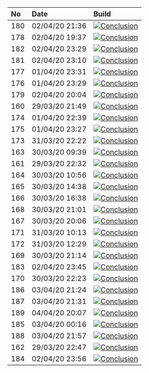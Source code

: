 | No  | Date           | Build                                                                                                                                                                 |
| :-- | :------------- | :-------------------------------------------------------------------------------------------------------------------------------------------------------------------- |
| 180 | 02/04/20 21:36 | [![Conclusion](https://img.shields.io/badge/build-pass-brightgreen)](https://github.com/e2e-boilerplate/cypress-typescript-webpack-chai-should/actions/runs/69506408) |
| 178 | 02/04/20 19:37 | [![Conclusion](https://img.shields.io/badge/build-pass-brightgreen)](https://github.com/e2e-boilerplate/cypress-typescript-webpack-chai-should/actions/runs/69444208) |
| 182 | 02/04/20 23:29 | [![Conclusion](https://img.shields.io/badge/build-pass-brightgreen)](https://github.com/e2e-boilerplate/cypress-typescript-webpack-chai-should/actions/runs/69556623) |
| 181 | 02/04/20 23:10 | [![Conclusion](https://img.shields.io/badge/build-pass-brightgreen)](https://github.com/e2e-boilerplate/cypress-typescript-webpack-chai-should/actions/runs/69551208) |
| 177 | 01/04/20 23:31 | [![Conclusion](https://img.shields.io/badge/build-pass-brightgreen)](https://github.com/e2e-boilerplate/cypress-typescript-webpack-chai-should/actions/runs/68745556) |
| 176 | 01/04/20 23:29 | [![Conclusion](https://img.shields.io/badge/build-pass-brightgreen)](https://github.com/e2e-boilerplate/cypress-typescript-webpack-chai-should/actions/runs/68744698) |
| 179 | 02/04/20 20:04 | [![Conclusion](https://img.shields.io/badge/build-pass-brightgreen)](https://github.com/e2e-boilerplate/cypress-typescript-webpack-chai-should/actions/runs/69457183) |
| 160 | 29/03/20 21:49 | [![Conclusion](https://img.shields.io/badge/build-pass-brightgreen)](https://github.com/e2e-boilerplate/cypress-typescript-webpack-chai-should/actions/runs/66145172) |
| 174 | 01/04/20 22:39 | [![Conclusion](https://img.shields.io/badge/build-pass-brightgreen)](https://github.com/e2e-boilerplate/cypress-typescript-webpack-chai-should/actions/runs/68722429) |
| 175 | 01/04/20 23:27 | [![Conclusion](https://img.shields.io/badge/build-pass-brightgreen)](https://github.com/e2e-boilerplate/cypress-typescript-webpack-chai-should/actions/runs/68743179) |
| 173 | 31/03/20 22:22 | [![Conclusion](https://img.shields.io/badge/build-pass-brightgreen)](https://github.com/e2e-boilerplate/cypress-typescript-webpack-chai-should/actions/runs/67890820) |
| 163 | 30/03/20 09:39 | [![Conclusion](https://img.shields.io/badge/build-pass-brightgreen)](https://github.com/e2e-boilerplate/cypress-typescript-webpack-chai-should/actions/runs/66542220) |
| 161 | 29/03/20 22:32 | [![Conclusion](https://img.shields.io/badge/build-pass-brightgreen)](https://github.com/e2e-boilerplate/cypress-typescript-webpack-chai-should/actions/runs/66164110) |
| 164 | 30/03/20 10:56 | [![Conclusion](https://img.shields.io/badge/build-pass-brightgreen)](https://github.com/e2e-boilerplate/cypress-typescript-webpack-chai-should/actions/runs/66597509) |
| 165 | 30/03/20 14:38 | [![Conclusion](https://img.shields.io/badge/build-pass-brightgreen)](https://github.com/e2e-boilerplate/cypress-typescript-webpack-chai-should/actions/runs/66751136) |
| 166 | 30/03/20 16:38 | [![Conclusion](https://img.shields.io/badge/build-pass-brightgreen)](https://github.com/e2e-boilerplate/cypress-typescript-webpack-chai-should/actions/runs/66827748) |
| 168 | 30/03/20 21:01 | [![Conclusion](https://img.shields.io/badge/build-pass-brightgreen)](https://github.com/e2e-boilerplate/cypress-typescript-webpack-chai-should/actions/runs/66983146) |
| 167 | 30/03/20 20:06 | [![Conclusion](https://img.shields.io/badge/build-fail-red)](https://github.com/e2e-boilerplate/cypress-typescript-webpack-chai-should/actions/runs/66950080)         |
| 171 | 31/03/20 10:13 | [![Conclusion](https://img.shields.io/badge/build-pass-brightgreen)](https://github.com/e2e-boilerplate/cypress-typescript-webpack-chai-should/actions/runs/67447312) |
| 172 | 31/03/20 12:29 | [![Conclusion](https://img.shields.io/badge/build-pass-brightgreen)](https://github.com/e2e-boilerplate/cypress-typescript-webpack-chai-should/actions/runs/67545075) |
| 169 | 30/03/20 21:14 | [![Conclusion](https://img.shields.io/badge/build-pass-brightgreen)](https://github.com/e2e-boilerplate/cypress-typescript-webpack-chai-should/actions/runs/66995821) |
| 183 | 02/04/20 23:45 | [![Conclusion](https://img.shields.io/badge/build-pass-brightgreen)](https://github.com/e2e-boilerplate/cypress-typescript-webpack-chai-should/actions/runs/69561441) |
| 170 | 30/03/20 22:23 | [![Conclusion](https://img.shields.io/badge/build-pass-brightgreen)](https://github.com/e2e-boilerplate/cypress-typescript-webpack-chai-should/actions/runs/67029339) |
| 186 | 03/04/20 21:24 | [![Conclusion](https://img.shields.io/badge/build-pass-brightgreen)](https://github.com/e2e-boilerplate/cypress-typescript-webpack-chai-should/actions/runs/70302283) |
| 187 | 03/04/20 21:31 | [![Conclusion](https://img.shields.io/badge/build-pass-brightgreen)](https://github.com/e2e-boilerplate/cypress-typescript-webpack-chai-should/actions/runs/70303852) |
| 189 | 04/04/20 20:07 | [![Conclusion](https://img.shields.io/badge/build-pass-brightgreen)](https://github.com/e2e-boilerplate/cypress-typescript-webpack-chai-should/actions/runs/70823452) |
| 185 | 03/04/20 00:16 | [![Conclusion](https://img.shields.io/badge/build-pass-brightgreen)](https://github.com/e2e-boilerplate/cypress-typescript-webpack-chai-should/actions/runs/69574963) |
| 188 | 03/04/20 21:57 | [![Conclusion](https://img.shields.io/badge/build-pass-brightgreen)](https://github.com/e2e-boilerplate/cypress-typescript-webpack-chai-should/actions/runs/70310323) |
| 162 | 29/03/20 22:47 | [![Conclusion](https://img.shields.io/badge/build-pass-brightgreen)](https://github.com/e2e-boilerplate/cypress-typescript-webpack-chai-should/actions/runs/66166698) |
| 184 | 02/04/20 23:56 | [![Conclusion](https://img.shields.io/badge/build-pass-brightgreen)](https://github.com/e2e-boilerplate/cypress-typescript-webpack-chai-should/actions/runs/69563306) |
